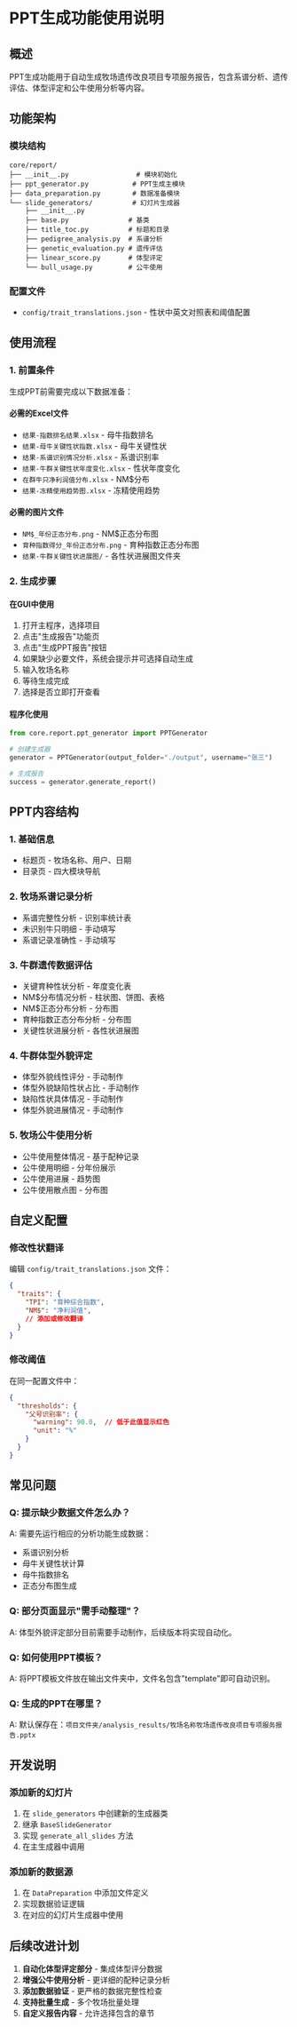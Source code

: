 # PPT生成功能使用说明

## 概述

PPT生成功能用于自动生成牧场遗传改良项目专项服务报告，包含系谱分析、遗传评估、体型评定和公牛使用分析等内容。

## 功能架构

### 模块结构
```
core/report/
├── __init__.py                 # 模块初始化
├── ppt_generator.py           # PPT生成主模块
├── data_preparation.py        # 数据准备模块
└── slide_generators/          # 幻灯片生成器
    ├── __init__.py
    ├── base.py               # 基类
    ├── title_toc.py          # 标题和目录
    ├── pedigree_analysis.py  # 系谱分析
    ├── genetic_evaluation.py # 遗传评估
    ├── linear_score.py       # 体型评定
    └── bull_usage.py         # 公牛使用
```

### 配置文件
- `config/trait_translations.json` - 性状中英文对照表和阈值配置

## 使用流程

### 1. 前置条件
生成PPT前需要完成以下数据准备：

#### 必需的Excel文件
- `结果-指数排名结果.xlsx` - 母牛指数排名
- `结果-母牛关键性状指数.xlsx` - 母牛关键性状
- `结果-系谱识别情况分析.xlsx` - 系谱识别率
- `结果-牛群关键性状年度变化.xlsx` - 性状年度变化
- `在群牛只净利润值分布.xlsx` - NM$分布
- `结果-冻精使用趋势图.xlsx` - 冻精使用趋势

#### 必需的图片文件
- `NM$_年份正态分布.png` - NM$正态分布图
- `育种指数得分_年份正态分布.png` - 育种指数正态分布图
- `结果-牛群关键性状进展图/` - 各性状进展图文件夹

### 2. 生成步骤

#### 在GUI中使用
1. 打开主程序，选择项目
2. 点击"生成报告"功能页
3. 点击"生成PPT报告"按钮
4. 如果缺少必要文件，系统会提示并可选择自动生成
5. 输入牧场名称
6. 等待生成完成
7. 选择是否立即打开查看

#### 程序化使用
```python
from core.report.ppt_generator import PPTGenerator

# 创建生成器
generator = PPTGenerator(output_folder="./output", username="张三")

# 生成报告
success = generator.generate_report()
```

## PPT内容结构

### 1. 基础信息
- 标题页 - 牧场名称、用户、日期
- 目录页 - 四大模块导航

### 2. 牧场系谱记录分析
- 系谱完整性分析 - 识别率统计表
- 未识别牛只明细 - 手动填写
- 系谱记录准确性 - 手动填写

### 3. 牛群遗传数据评估
- 关键育种性状分析 - 年度变化表
- NM$分布情况分析 - 柱状图、饼图、表格
- NM$正态分布分析 - 分布图
- 育种指数正态分布分析 - 分布图
- 关键性状进展分析 - 各性状进展图

### 4. 牛群体型外貌评定
- 体型外貌线性评分 - 手动制作
- 体型外貌缺陷性状占比 - 手动制作
- 缺陷性状具体情况 - 手动制作
- 体型外貌进展情况 - 手动制作

### 5. 牧场公牛使用分析
- 公牛使用整体情况 - 基于配种记录
- 公牛使用明细 - 分年份展示
- 公牛使用进展 - 趋势图
- 公牛使用散点图 - 分布图

## 自定义配置

### 修改性状翻译
编辑 `config/trait_translations.json` 文件：
```json
{
  "traits": {
    "TPI": "育种综合指数",
    "NM$": "净利润值",
    // 添加或修改翻译
  }
}
```

### 修改阈值
在同一配置文件中：
```json
{
  "thresholds": {
    "父号识别率": {
      "warning": 90.0,  // 低于此值显示红色
      "unit": "%"
    }
  }
}
```

## 常见问题

### Q: 提示缺少数据文件怎么办？
A: 需要先运行相应的分析功能生成数据：
- 系谱识别分析
- 母牛关键性状计算
- 母牛指数排名
- 正态分布图生成

### Q: 部分页面显示"需手动整理"？
A: 体型外貌评定部分目前需要手动制作，后续版本将实现自动化。

### Q: 如何使用PPT模板？
A: 将PPT模板文件放在输出文件夹中，文件名包含"template"即可自动识别。

### Q: 生成的PPT在哪里？
A: 默认保存在：`项目文件夹/analysis_results/牧场名称牧场遗传改良项目专项服务报告.pptx`

## 开发说明

### 添加新的幻灯片
1. 在 `slide_generators` 中创建新的生成器类
2. 继承 `BaseSlideGenerator`
3. 实现 `generate_all_slides` 方法
4. 在主生成器中调用

### 添加新的数据源
1. 在 `DataPreparation` 中添加文件定义
2. 实现数据验证逻辑
3. 在对应的幻灯片生成器中使用

## 后续改进计划

1. **自动化体型评定部分** - 集成体型评分数据
2. **增强公牛使用分析** - 更详细的配种记录分析
3. **添加数据验证** - 更严格的数据完整性检查
4. **支持批量生成** - 多个牧场批量处理
5. **自定义报告内容** - 允许选择包含的章节